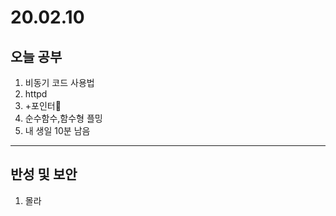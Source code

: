 # 20.02.10
## 오늘 공부
1. 비동기 코드 사용법
2. httpd
3. +포인터
4. 순수함수,함수형 플밍
5. 내 생일 10분 남음
----------------------
## 반성 및 보안
1. 몰라